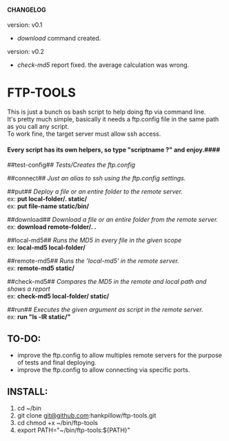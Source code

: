 #### CHANGELOG ####
version: v0.1
- *download* command created.

version: v0.2
- *check-md5* report fixed. the average calculation was wrong.


FTP-TOOLS
=========

This is just a bunch os bash script to help doing ftp via command line.  
It's pretty much simple, basically it needs a ftp.config file in the same path as you call any script.  
To work fine, the target server must allow ssh access.  

#### Every script has its own helpers, so type "scriptname ?" and enjoy.####

##test-config##
*Tests/Creates the ftp.config*

##connect##
*Just an alias to ssh using the ftp.config settings.*

##put##
*Deploy a file or an entire folder to the remote server.*  
ex: **put local-folder/. static/**  
ex: **put file-name static/bin/**

##download##
*Download a file or an entire folder from the remote server.*  
ex: **download remote-folder/. .**  

##local-md5##
*Runs the MD5 in every file in the given scope*  
ex: **local-md5 local-folder/**

##remote-md5##
*Runs the 'local-md5' in the remote server.*  
ex: **remote-md5 static/**

##check-md5##
*Compares the MD5 in the remote and local path and shows a report*  
ex: **check-md5 local-folder/ static/**

##run##
*Executes the given argument as script in the remote server.*  
ex: **run "ls -lR static/"**

TO-DO:
------
- improve the ftp.config to allow multiples remote servers for the purpose of tests and final deploying.
- improve the ftp.config to allow connecting via specific ports.

INSTALL:
------
1. cd ~/bin
2. git clone git@github.com:hankpillow/ftp-tools.git
3. cd chmod +x ~/bin/ftp-tools
4. export PATH="~/bin/ftp-tools:${PATH}"